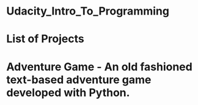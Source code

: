 # Udacity_Intro_To_Programming

# List of Projects



# Adventure Game - An old fashioned text-based adventure game developed with Python.

